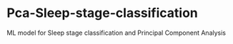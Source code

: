 # Pca-Sleep-stage-classification
ML model for Sleep stage classification and Principal Component Analysis

